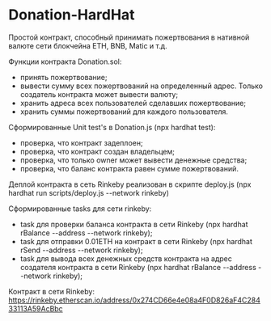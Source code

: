 # Donation-HardHat

Простой контракт, способный принимать пожертвования в нативной валюте сети блокчейна ETH, BNB, Matic и т.д.

Функции контракта Donation.sol:
- принять пожертвование;
- вывести сумму всех пожертвований на определенный адрес. Только создатель контракта может вывести валюту;
- хранить адреса всех пользователей сделавших пожертвование;
- хранить суммы пожертвований для каждого пользователя.

Сформированные Unit test's в Donation.js (npx hardhat test):
- проверка, что контракт задеплоен;
- проверка, что контракт создан владельцем;
- проверка, что только owner может вывести денежные средства;
- проверка, что баланс контракта равен сумме пожертвований.

Деплой контракта в сеть Rinkeby реализован в скрипте deploy.js (npx hardhat run scripts/deploy.js --network rinkeby)

Сформированные tasks для сети rinkeby:
- task для проверки баланса контракта в сети Rinkeby (npx hardhat rBalance --address <contract address> --network rinkeby);
- task для отправки 0.01ETH на контракт в сети Rinkeby (npx hardhat rSend --address <contract address> --network rinkeby); 
- task для вывода всех денежных средств контракта на адрес создателя контракта в сети Rinkeby (npx hardhat rBalance --address <contract address> --network rinkeby);  

Контракт в сети Rinkeby: https://rinkeby.etherscan.io/address/0x274CD66e4e08a4F0D826aF4C28433113A59AcBbc
